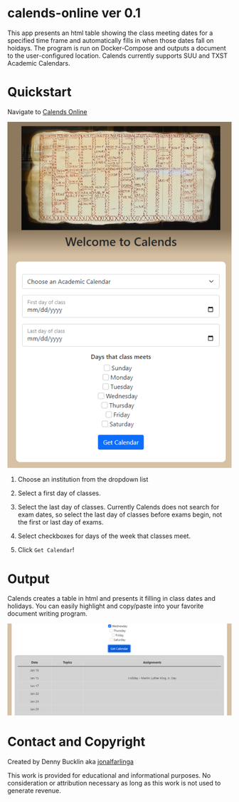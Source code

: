 # calends-online ver 0.1
This app presents an html table showing the class meeting dates for a specified time frame and automatically fills in when those dates fall on hoidays. The program is run on Docker-Compose and outputs a document to the user-configured location. Calends currently supports SUU and TXST Academic Calendars.

# Quickstart

Navigate to [Calends Online](https://calends.azureedge.net)

![Calends App](img\CalendsApp.png)

1. Choose an institution from the dropdown list

2. Select a first day of classes.

3. Select the last day of classes. Currently Calends does not search for exam dates, so select the last day of classes before exams begin, not the first or last day of exams.

4. Select checkboxes for days of the week that classes meet.

5. Click `Get Calendar`!

# Output

Calends creates a table in html and presents it filling in class dates and holidays. You can easily highlight and copy/paste into your favorite document writing program.

![CalendsOutput](img\CalendsOut.png)

# Contact and Copyright

Created by Denny Bucklin aka [jonalfarlinga](https://github.com/jonalfarlinga)

This work is provided for educational and informational purposes. No consideration or attribution necessary as long as this work is not used to generate revenue.
